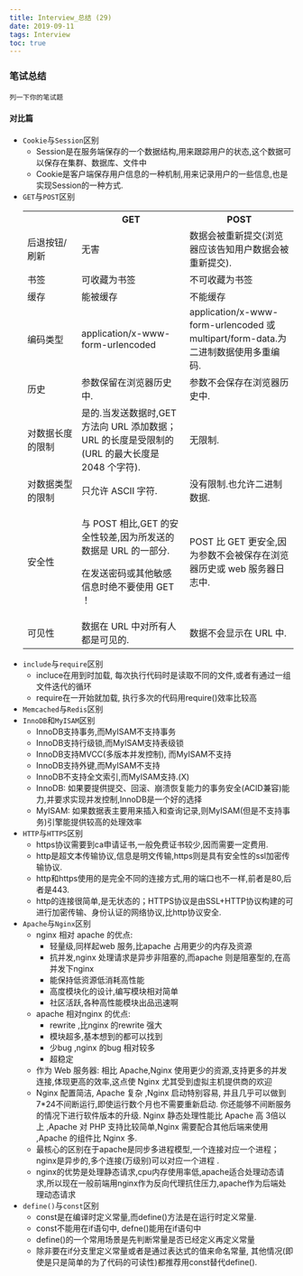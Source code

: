 ```yaml
---
title: Interview_总结 (29)
date: 2019-09-11
tags: Interview
toc: true
---
```


### 笔试总结
    列一下你的笔试题
    
<!-- more -->

#### 对比篇
- `Cookie`与`Session`区别
    * Session是在服务端保存的一个数据结构,用来跟踪用户的状态,这个数据可以保存在集群、数据库、文件中
    * Cookie是客户端保存用户信息的一种机制,用来记录用户的一些信息,也是实现Session的一种方式.
- `GET`与`POST`区别
    <table class="dataintable"><tbody><tr><th style="width:20%;">&nbsp;</th><th>GET</th><th>POST</th></tr><tr><td>后退按钮/刷新</td><td>无害</td><td>数据会被重新提交(浏览器应该告知用户数据会被重新提交).</td></tr><tr><td>书签</td><td>可收藏为书签</td><td>不可收藏为书签</td></tr><tr><td>缓存</td><td>能被缓存</td><td>不能缓存</td></tr><tr><td>编码类型</td><td>application/x-www-form-urlencoded</td><td>application/x-www-form-urlencoded 或 multipart/form-data.为二进制数据使用多重编码.</td></tr><tr><td>历史</td><td>参数保留在浏览器历史中.</td><td>参数不会保存在浏览器历史中.</td></tr><tr><td>对数据长度的限制</td><td>是的.当发送数据时,GET 方法向 URL 添加数据；URL 的长度是受限制的(URL 的最大长度是 2048 个字符).</td><td>无限制.</td></tr><tr><td>对数据类型的限制</td><td>只允许 ASCII 字符.</td><td>没有限制.也允许二进制数据.</td></tr><tr><td>安全性</td><td><p>与 POST 相比,GET 的安全性较差,因为所发送的数据是 URL 的一部分.</p><p>在发送密码或其他敏感信息时绝不要使用 GET ！</p></td><td>POST 比 GET 更安全,因为参数不会被保存在浏览器历史或 web 服务器日志中.</td></tr><tr><td>可见性</td><td>数据在 URL 中对所有人都是可见的.</td><td>数据不会显示在 URL 中.</td></tr></tbody></table>
- `include`与`require`区别
    * incluce在用到时加载, 每次执行代码时是读取不同的文件,或者有通过一组文件迭代的循环
    * require在一开始就加载, 执行多次的代码用require()效率比较高
- `Memcached`与`Redis`区别
- `InnoDB`和`MyISAM`区别
    * InnoDB支持事务,而MyISAM不支持事务
    * InnoDB支持行级锁,而MyISAM支持表级锁
    * InnoDB支持MVCC(多版本并发控制), 而MyISAM不支持
    * InnoDB支持外键,而MyISAM不支持
    * InnoDB不支持全文索引,而MyISAM支持.(X)
    * InnoDB: 如果要提供提交、回滚、崩溃恢复能力的事务安全(ACID兼容)能力,并要求实现并发控制,InnoDB是一个好的选择
    * MyISAM: 如果数据表主要用来插入和查询记录,则MyISAM(但是不支持事务)引擎能提供较高的处理效率
- `HTTP`与`HTTPS`区别
    * https协议需要到ca申请证书,一般免费证书较少,因而需要一定费用.
    * http是超文本传输协议,信息是明文传输,https则是具有安全性的ssl加密传输协议.
    * http和https使用的是完全不同的连接方式,用的端口也不一样,前者是80,后者是443.
    * http的连接很简单,是无状态的；HTTPS协议是由SSL+HTTP协议构建的可进行加密传输、身份认证的网络协议,比http协议安全.
- `Apache`与`Nginx`区别
    * nginx 相对 apache 的优点: 
        * 轻量级,同样起web 服务,比apache 占用更少的内存及资源
        * 抗并发,nginx 处理请求是异步非阻塞的,而apache 则是阻塞型的,在高并发下nginx
        * 能保持低资源低消耗高性能
        * 高度模块化的设计,编写模块相对简单
        * 社区活跃,各种高性能模块出品迅速啊
    * apache 相对nginx 的优点: 
        * rewrite ,比nginx 的rewrite 强大
        * 模块超多,基本想到的都可以找到
        * 少bug ,nginx 的bug 相对较多
        * 超稳定
    * 作为 Web 服务器: 相比 Apache,Nginx 使用更少的资源,支持更多的并发连接,体现更高的效率,这点使 Nginx 尤其受到虚拟主机提供商的欢迎
    * Nginx 配置简洁, Apache 复杂 ,Nginx 启动特别容易, 并且几乎可以做到7*24不间断运行,即使运行数个月也不需要重新启动. 你还能够不间断服务的情况下进行软件版本的升级. Nginx 静态处理性能比 Apache 高 3倍以上 ,Apache 对 PHP 支持比较简单,Nginx 需要配合其他后端来使用 ,Apache 的组件比 Nginx 多.
    * 最核心的区别在于apache是同步多进程模型,一个连接对应一个进程；nginx是异步的,多个连接(万级别)可以对应一个进程 .
    * nginx的优势是处理静态请求,cpu内存使用率低,apache适合处理动态请求,所以现在一般前端用nginx作为反向代理抗住压力,apache作为后端处理动态请求
- `define()`与`const`区别
    * const是在编译时定义常量,而define()方法是在运行时定义常量.
    * const不能用在if语句中, defne()能用在if语句中
    * define()的一个常用场景是先判断常量是否已经定义再定义常量
    * 除非要在if分支里定义常量或者是通过表达式的值来命名常量, 其他情况(即使是只是简单的为了代码的可读性)都推荐用const替代define().

